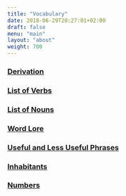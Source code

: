```yaml
---
title: "Vocabulary"
date: 2018-06-29T20:27:01+02:00
draft: false
menu: "main"
layout: "about"
weight: 700 
---
```


### [Derivation](derivation)
### [List of Verbs](verblist)
### [List of Nouns](nouns)
### [Word Lore](lore)
### [Useful and Less Useful Phrases](phrases)
### [Inhabitants](geo)
### [Numbers](numbers)



